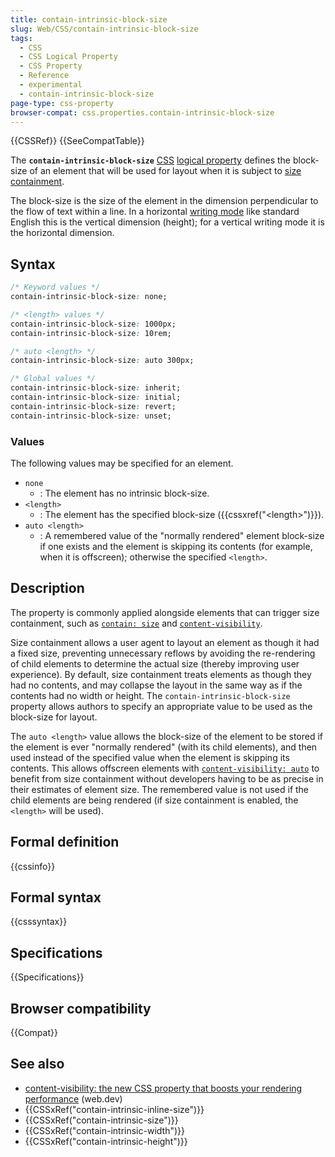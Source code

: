 ```yaml
---
title: contain-intrinsic-block-size
slug: Web/CSS/contain-intrinsic-block-size
tags:
  - CSS
  - CSS Logical Property
  - CSS Property
  - Reference
  - experimental
  - contain-intrinsic-block-size
page-type: css-property
browser-compat: css.properties.contain-intrinsic-block-size
---
```


{{CSSRef}} {{SeeCompatTable}}

The **`contain-intrinsic-block-size`** [CSS](/en-US/docs/Web/CSS) [logical property](/en-US/docs/Web/CSS/CSS_Logical_Properties) defines the block-size of an element that will be used for layout when it is subject to [size containment](/en-US/docs/Web/CSS/CSS_Containment#size_containment).

The block-size is the size of the element in the dimension perpendicular to the flow of text within a line.
In a horizontal [writing mode](/en-US/docs/Web/CSS/writing-mode) like standard English this is the vertical dimension (height); for a vertical writing mode it is the horizontal dimension.

## Syntax

```css
/* Keyword values */
contain-intrinsic-block-size: none;

/* <length> values */
contain-intrinsic-block-size: 1000px;
contain-intrinsic-block-size: 10rem;

/* auto <length> */
contain-intrinsic-block-size: auto 300px;

/* Global values */
contain-intrinsic-block-size: inherit;
contain-intrinsic-block-size: initial;
contain-intrinsic-block-size: revert;
contain-intrinsic-block-size: unset;
```

### Values

The following values may be specified for an element.

- `none`
  - : The element has no intrinsic block-size.
- `<length>`
  - : The element has the specified block-size ({{cssxref("&lt;length&gt;")}}).
- `auto <length>`
  - : A remembered value of the "normally rendered" element block-size if one exists and the element is skipping its contents (for example, when it is offscreen); otherwise the specified `<length>`.

## Description

The property is commonly applied alongside elements that can trigger size containment, such as [`contain: size`](/en-US/docs/Web/CSS/contain) and [`content-visibility`](/en-US/docs/Web/CSS/content-visibility).

Size containment allows a user agent to layout an element as though it had a fixed size, preventing unnecessary reflows by avoiding the re-rendering of child elements to determine the actual size (thereby improving user experience).
By default, size containment treats elements as though they had no contents, and may collapse the layout in the same way as if the contents had no width or height.
The `contain-intrinsic-block-size` property allows authors to specify an appropriate value to be used as the block-size for layout.

The `auto <length>` value allows the block-size of the element to be stored if the element is ever "normally rendered" (with its child elements), and then used instead of the specified value when the element is skipping its contents.
This allows offscreen elements with [`content-visibility: auto`](/en-US/docs/Web/CSS/content-visibility) to benefit from size containment without developers having to be as precise in their estimates of element size.
The remembered value is not used if the child elements are being rendered (if size containment is enabled, the `<length>` will be used).

## Formal definition

{{cssinfo}}

## Formal syntax

{{csssyntax}}

## Specifications

{{Specifications}}

## Browser compatibility

{{Compat}}

## See also

- [content-visibility: the new CSS property that boosts your rendering performance](https://web.dev/content-visibility/) (web.dev)
- {{CSSxRef("contain-intrinsic-inline-size")}}
- {{CSSxRef("contain-intrinsic-size")}}
- {{CSSxRef("contain-intrinsic-width")}}
- {{CSSxRef("contain-intrinsic-height")}}
